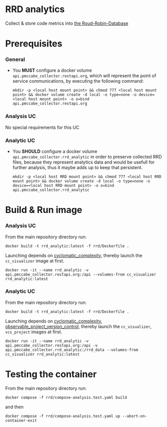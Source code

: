 # RRD analytics

Collect & store code metrics into [the Roud-Robin-Database](https://oss.oetiker.ch/rrdtool/)

# Prerequisites

### General

- You **MUST** configure a docker volume `api.pmccabe_collector.restapi.org`, which will represent the point of service communications, by executing the following command:

    `mkdir -p <local host mount point> && chmod 777 <local host mount point> && docker volume create -d local -o type=none -o device=<local host mount point> -o o=bind api.pmccabe_collector.restapi.org`

### Analysis UC

No special requirements for this UC

### Analytic UC

- You **SHOULD** configure a docker volume `api.pmccabe_collector.rrd_analytic` in order to preserve collected RRD files, because they represent analytics data and would be usefull for further analysis, thus it maybe adds up to keep that persistent.

    `mkdir -p <local host RRD mount point> && chmod 777 <local host RRD mount point> && docker volume create -d local -o type=none -o device=<local host RRD mount point> -o o=bind api.pmccabe_collector.rrd_analytic`

# Build & Run image

### Analysis UC

From the main repository directory run:

`docker build -t rrd_analytic:latest -f rrd/Dockerfile .`

Launching depends on [cyclomatic_complexity](../cyclomatic_complexity), thereby launch the `cc_visualizer` image at first.


`docker run -it --name rrd_analytic -v api.pmccabe_collector.restapi.org:/api --volumes-from cc_visualizer rrd_analytic:latest`


### Analytic UC

From the main repository directory run:

`docker build -t rrd_analytic:latest -f rrd/Dockerfile .`

Launching depends on [cyclomatic_complexity](../cyclomatic_complexity), [observable_project_version_control](../observable_project_version_control), thereby launch the `cc_visualizer`, `vcs_project` images at first.

`docker run -it --name rrd_analytic -v api.pmccabe_collector.restapi.org:/api -v api.pmccabe_collector.rrd_analytic:/rrd_data --volumes-from cc_visualizer rrd_analytic:latest`

# Testing the container

From the main repository directory run:

`docker compose -f rrd/compose-analysis.test.yaml build`

and then

`docker compose -f rrd/compose-analysis.test.yaml up --abort-on-container-exit`
